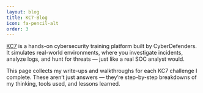 ```yaml
---
layout: blog
title: KC7-Blog
icon: fa-pencil-alt
order: 3
---
```


[KC7](https://kc7.cyberdefenders.org) is a hands-on cybersecurity training platform built by CyberDefenders. It simulates real-world environments, where you investigate incidents, analyze logs, and hunt for threats — just like a real SOC analyst would.

This page collects my write-ups and walkthroughs for each KC7 challenge I complete. These aren’t just answers — they’re step-by-step breakdowns of my thinking, tools used, and lessons learned.